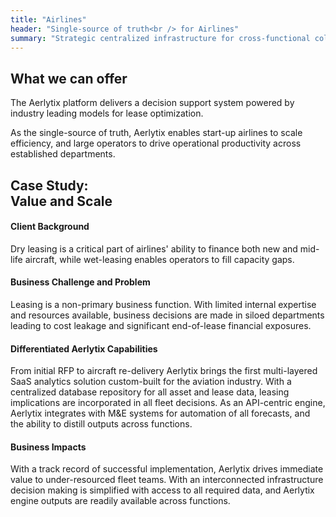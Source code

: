 ```yaml
---
title: "Airlines"
header: "Single-source of truth<br /> for Airlines"
summary: "Strategic centralized infrastructure for cross-functional collaboration in fleet management and holistic evaluation in new aircraft sourcing"
---
```


<article class="section__product section__spacing-3">
  <div class="container">
  <div class="row gx-lg-5" data-cues="slideInUp">
    <div class="col-md-5">
      <h2 class="fw-bold mb-5">What we can offer</h2>
    </div>
    <div class="card col-md-7">
      <p>The Aerlytix platform delivers a decision support system powered by industry leading models for lease optimization.</p>
      <p>As the single-source of truth, Aerlytix enables start-up airlines to scale efficiency, and large operators to drive operational productivity across established departments.</p> 
    </div>
  </div>
  </div>
</article>

<article class="section__product section__spacing-3">
  <div class="container">
  <div class="row gx-lg-5" data-cues="slideInUp">
    <div class="col-md-5">
      <h2 class="fw-bold mb-5">Case Study:<br /> Value and Scale</h2>
    </div>
    <div class="card col-md-7">
      <h4>Client Background</h4>
      <p class="mb-5">Dry leasing is a critical part of airlines' ability to finance both new and mid-life aircraft, while wet-leasing enables operators to fill capacity gaps.</p>
      <h4>Business Challenge and Problem</h4>
      <p>Leasing is a non-primary business function. With limited internal expertise and resources available, business decisions are made in siloed departments leading to cost leakage and significant end-of-lease financial exposures.</p>
      <h4>Differentiated Aerlytix Capabilities</h4>
      <p  class="mb-5">From initial RFP to aircraft re-delivery Aerlytix brings the first multi-layered SaaS analytics solution custom-built for the aviation industry​. With a centralized database repository for all asset and lease data​, leasing implications are incorporated in all fleet decisions. As an API-centric engine, Aerlytix integrates with M&E systems for automation of all forecasts, and the ability to distill outputs across functions.</p>
      <h4>Business Impacts</h4>
      <p>With a track record of successful implementation, Aerlytix drives immediate value to under-resourced fleet teams. With an interconnected infrastructure decision making is simplified with access to all required data, and Aerlytix engine outputs are readily available across functions.</p>
    </div>
  </div>
  </div>
</article>
